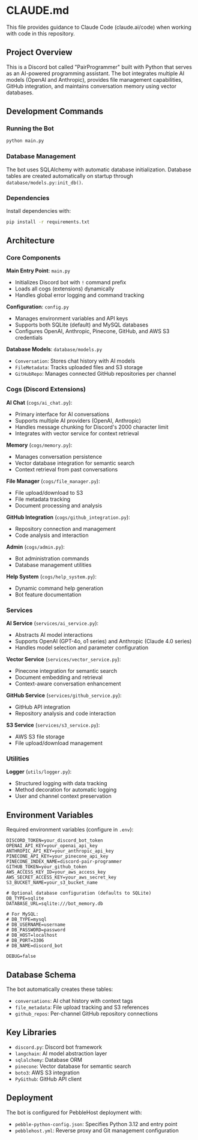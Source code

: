 # CLAUDE.md

This file provides guidance to Claude Code (claude.ai/code) when working with code in this repository.

## Project Overview

This is a Discord bot called "PairProgrammer" built with Python that serves as an AI-powered programming assistant. The bot integrates multiple AI models (OpenAI and Anthropic), provides file management capabilities, GitHub integration, and maintains conversation memory using vector databases.

## Development Commands

### Running the Bot
```bash
python main.py
```

### Database Management
The bot uses SQLAlchemy with automatic database initialization. Database tables are created automatically on startup through `database/models.py:init_db()`.

### Dependencies
Install dependencies with:
```bash
pip install -r requirements.txt
```

## Architecture

### Core Components

**Main Entry Point**: `main.py`
- Initializes Discord bot with `!` command prefix
- Loads all cogs (extensions) dynamically
- Handles global error logging and command tracking

**Configuration**: `config.py`
- Manages environment variables and API keys
- Supports both SQLite (default) and MySQL databases
- Configures OpenAI, Anthropic, Pinecone, GitHub, and AWS S3 credentials

**Database Models**: `database/models.py`
- `Conversation`: Stores chat history with AI models
- `FileMetadata`: Tracks uploaded files and S3 storage
- `GitHubRepo`: Manages connected GitHub repositories per channel

### Cogs (Discord Extensions)

**AI Chat** (`cogs/ai_chat.py`):
- Primary interface for AI conversations
- Supports multiple AI providers (OpenAI, Anthropic)
- Handles message chunking for Discord's 2000 character limit
- Integrates with vector service for context retrieval

**Memory** (`cogs/memory.py`):
- Manages conversation persistence
- Vector database integration for semantic search
- Context retrieval from past conversations

**File Manager** (`cogs/file_manager.py`):
- File upload/download to S3
- File metadata tracking
- Document processing and analysis

**GitHub Integration** (`cogs/github_integration.py`):
- Repository connection and management
- Code analysis and interaction

**Admin** (`cogs/admin.py`):
- Bot administration commands
- Database management utilities

**Help System** (`cogs/help_system.py`):
- Dynamic command help generation
- Bot feature documentation

### Services

**AI Service** (`services/ai_service.py`):
- Abstracts AI model interactions
- Supports OpenAI (GPT-4o, o1 series) and Anthropic (Claude 4.0 series)
- Handles model selection and parameter configuration

**Vector Service** (`services/vector_service.py`):
- Pinecone integration for semantic search
- Document embedding and retrieval
- Context-aware conversation enhancement

**GitHub Service** (`services/github_service.py`):
- GitHub API integration
- Repository analysis and code interaction

**S3 Service** (`services/s3_service.py`):
- AWS S3 file storage
- File upload/download management

### Utilities

**Logger** (`utils/logger.py`):
- Structured logging with data tracking
- Method decoration for automatic logging
- User and channel context preservation

## Environment Variables

Required environment variables (configure in `.env`):

```
DISCORD_TOKEN=your_discord_bot_token
OPENAI_API_KEY=your_openai_api_key
ANTHROPIC_API_KEY=your_anthropic_api_key
PINECONE_API_KEY=your_pinecone_api_key
PINECONE_INDEX_NAME=discord-pair-programmer
GITHUB_TOKEN=your_github_token
AWS_ACCESS_KEY_ID=your_aws_access_key
AWS_SECRET_ACCESS_KEY=your_aws_secret_key
S3_BUCKET_NAME=your_s3_bucket_name

# Optional database configuration (defaults to SQLite)
DB_TYPE=sqlite
DATABASE_URL=sqlite:///bot_memory.db

# For MySQL:
# DB_TYPE=mysql
# DB_USERNAME=username
# DB_PASSWORD=password
# DB_HOST=localhost
# DB_PORT=3306
# DB_NAME=discord_bot

DEBUG=false
```

## Database Schema

The bot automatically creates these tables:
- `conversations`: AI chat history with context tags
- `file_metadata`: File upload tracking and S3 references
- `github_repos`: Per-channel GitHub repository connections

## Key Libraries

- `discord.py`: Discord bot framework
- `langchain`: AI model abstraction layer
- `sqlalchemy`: Database ORM
- `pinecone`: Vector database for semantic search
- `boto3`: AWS S3 integration
- `PyGithub`: GitHub API client

## Deployment

The bot is configured for PebbleHost deployment with:
- `pebble-python-config.json`: Specifies Python 3.12 and entry point
- `pebblehost.yml`: Reverse proxy and Git management configuration